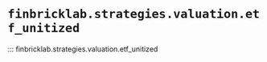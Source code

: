 # `finbricklab.strategies.valuation.etf_unitized`

::: finbricklab.strategies.valuation.etf_unitized
